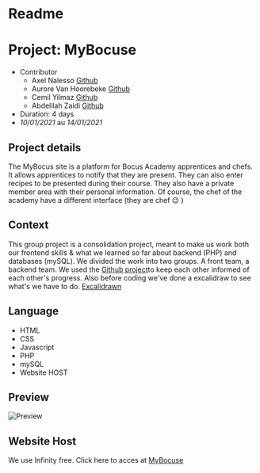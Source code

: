# Readme
# Project: MyBocuse 

- Contributor
   * Axel Nalesso [Github](https://github.com/NalessoAxe)
   * Aurore Van Hoorebeke [Github](https://github.com/AuroreVanHoorebeke)
   * Cemil Yilmaz [Github](https://github.com/Cemil1000)
   * Abdelilah Zaidi
 [Github](https://github.com/abdelilahzaidi)
- Duration: 4 days
- *10/01/2021* au *14/01/2021*
  

## Project details
The MyBocus site is a platform for Bocus Academy apprentices and chefs. It allows apprentices to notify that they are present. They can also enter recipes to be presented during their course.
They also have a private member area with their personal information.
Of course, the chef of the academy have a different interface (they are chef 😉 )

## Context

 This group project is a consolidation project, meant to make us work both our frontend skills & what we learned so far about backend (PHP) and databases (mySQL).
We divided the work into two groups. A front team, a backend team. We used the  [Github project](https://github.com/NalessoAxel/projet_mybocuse/projects/1)to keep each other informed of each other's progress. Also before coding we've done a excalidraw to see what's we have to do.
[Excalidrawn](https://excalidraw.com/#room=a0b10519f19a2ab4df4e,SJlr83x1_MIVbbMKhLAqkQ)

## Language 

* HTML
* CSS
* Javascript
* PHP
* mySQL
* Website HOST


## Preview

![Preview](https://i.postimg.cc/zvz3pm1K/Capture-d-e-cran-2021-01-18-a-16-40-06.png)

## Website Host

We use Infinity free.
Click here to acces at [MyBocuse](http://mybocuse.rf.gd/)